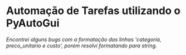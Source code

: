 # Automação de Tarefas utilizando o PyAutoGui

*Encontrei alguns bugs com a formatação das linhas 'categoria, preco_unitario e custo', porém*
*resolvi formatando para string.*
